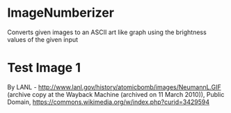 # ImageNumberizer
Converts given images to an ASCII art like graph using the brightness values of the given input

# Test Image 1
By LANL - http://www.lanl.gov/history/atomicbomb/images/NeumannL.GIF (archive copy at the Wayback Machine (archived on 11 March 2010)), Public Domain, https://commons.wikimedia.org/w/index.php?curid=3429594